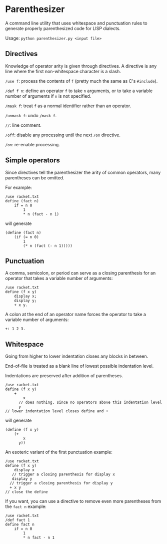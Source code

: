 # Parenthesizer

A command line utility that uses whitespace and punctuation rules to generate properly parenthesized code for LISP dialects.

Usage: `python parenthesizer.py <input file>`

## Directives

Knowledge of operator arity is given through directives. A directive is any line where the first non-whitespace character is a slash.

`/use f`: process the contents of `f` (pretty much the same as C's `#include`).

`/def f n`: define an operator `f` to take `n` arguments, or to take a variable number of arguments if `n` is not specified.

`/mask f`: treat `f` as a normal identifier rather than an operator.

`/unmask f`: undo `/mask f`.

`//`: line comment.

`/off`: disable any processing until the next `/on` directive.

`/on`: re-enable processing.

## Simple operators

Since directives tell the parenthesizer the arity of common operators, many parentheses can be omitted.

For example:
```racket
/use racket.txt
define (fact n)
    if = n 0
        1
        * n (fact - n 1)
```
will generate
```racket
(define (fact n)
    (if (= n 0)
        1
        (* n (fact (- n 1)))))
```

## Punctuation

A comma, semicolon, or period can serve as a closing parenthesis for an operator that takes a variable number of arguments:

```racket
/use racket.txt
define (f x y) 
    display x;
    display y;
    + x y.
```

A colon at the end of an operator name forces the operator to take a variable number of arguments:

```
+: 1 2 3.
```

## Whitespace

Going from higher to lower indentation closes any blocks in between.

End-of-file is treated as a blank line of lowest possible indentation level.

Indentations are preserved after addition of parentheses.

```racket
/use racket.txt
define (f x y)
    +
        x
      // does nothing, since no operators above this indentation level
      y
// lower indentation level closes define and + 
```
will generate
```racket
(define (f x y)
    (+
        x
      y))
```

An esoteric variant of the first punctuation example:

```racket
/use racket.txt
define (f x y)
    display x
   // trigger a closing parenthesis for display x
   display y
  // trigger a closing parenthesis for display y
  + x y
// close the define
```

If you want, you can use a directive to remove even more parentheses from the `fact n` example:
```racket
/use racket.txt
/def fact 1
define fact n
    if = n 0
        1
        * n fact - n 1
```
